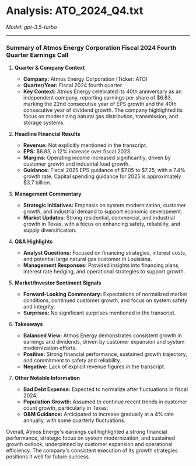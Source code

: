 # Analysis: ATO_2024_Q4.txt

*Model: gpt-3.5-turbo*

---

### Summary of Atmos Energy Corporation Fiscal 2024 Fourth Quarter Earnings Call

1. **Quarter & Company Context**
   - **Company:** Atmos Energy Corporation (Ticker: ATO)
   - **Quarter/Year:** Fiscal 2024 fourth quarter
   - **Key Context:** Atmos Energy celebrated its 40th anniversary as an independent company, reporting earnings per share of $6.83, marking the 22nd consecutive year of EPS growth and the 40th consecutive year of dividend growth. The company highlighted its focus on modernizing natural gas distribution, transmission, and storage systems.

2. **Headline Financial Results**
   - **Revenue:** Not explicitly mentioned in the transcript.
   - **EPS:** $6.83, a 12% increase over fiscal 2023.
   - **Margins:** Operating income increased significantly, driven by customer growth and industrial load growth.
   - **Guidance:** Fiscal 2025 EPS guidance of $7.05 to $7.25, with a 7.4% growth rate. Capital spending guidance for 2025 is approximately $3.7 billion.

3. **Management Commentary**
   - **Strategic Initiatives:** Emphasis on system modernization, customer growth, and industrial demand to support economic development.
   - **Market Updates:** Strong residential, commercial, and industrial growth in Texas, with a focus on enhancing safety, reliability, and supply diversification.

4. **Q&A Highlights**
   - **Analyst Questions:** Focused on financing strategies, interest costs, and potential large natural gas customer in Louisiana.
   - **Management Responses:** Provided insights into financing plans, interest rate hedging, and operational strategies to support growth.

5. **Market/Investor Sentiment Signals**
   - **Forward-Looking Commentary:** Expectations of normalized market conditions, continued customer growth, and focus on system safety and integrity.
   - **Surprises:** No significant surprises mentioned in the transcript.

6. **Takeaways**
   - **Balanced View:** Atmos Energy demonstrates consistent growth in earnings and dividends, driven by customer expansion and system modernization efforts.
   - **Positive:** Strong financial performance, sustained growth trajectory, and commitment to safety and reliability.
   - **Negative:** Lack of explicit revenue figures in the transcript.

7. **Other Notable Information**
   - **Bad Debt Expense:** Expected to normalize after fluctuations in fiscal 2024.
   - **Population Growth:** Assumed to continue recent trends in customer count growth, particularly in Texas.
   - **O&M Guidance:** Anticipated to increase gradually at a 4% rate annually, with some quarterly fluctuations.

Overall, Atmos Energy's earnings call highlighted a strong financial performance, strategic focus on system modernization, and sustained growth outlook, underpinned by customer expansion and operational efficiency. The company's consistent execution of its growth strategies positions it well for future success.